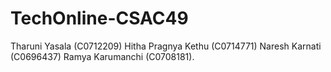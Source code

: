 # TechOnline-CSAC49
Tharuni Yasala (C0712209) Hitha Pragnya Kethu (C0714771) Naresh Karnati (C0696437) Ramya Karumanchi (C0708181).
